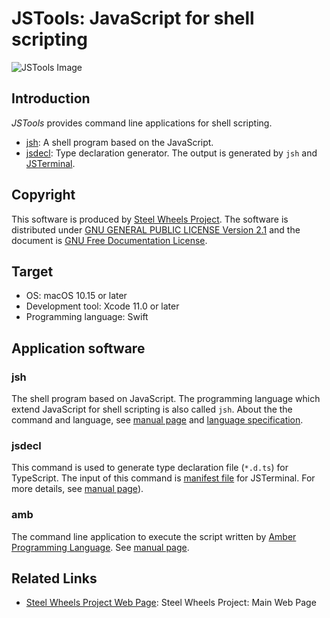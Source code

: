 # JSTools: JavaScript for shell scripting

![JSTools Image](./Document/images/JSTools-ScreenShot-1.png)

## Introduction
*JSTools* provides command line applications for shell scripting.
* [jsh](#jsh): A shell program based on the JavaScript.
* [jsdecl](＃jsdecl): Type declaration generator. The output is generated by `jsh` and [JSTerminal](https://github.com/steelwheels/JSTerminal/blob/master/README.md).

## Copyright
This software is produced by [Steel Wheels Project](http://steelwheels.github.io). The software is distributed under
[GNU GENERAL PUBLIC LICENSE Version 2.1](https://www.gnu.org/licenses/old-licenses/gpl-2.0.en.html#SEC1) and the document is [GNU Free Documentation License](https://www.gnu.org/licenses/fdl-1.3.en.html).

## Target
* OS: macOS 10.15 or later
* Development tool: Xcode 11.0 or later
* Programming language: Swift

## Application software
### jsh
The shell program based on JavaScript. The programming language which extend JavaScript for shell scripting is also called `jsh`.
About the the command and language, see [manual page](https://github.com/steelwheels/JSTools/blob/master/Document/jsh-man.md) and [language specification](https://github.com/steelwheels/JSTools/blob/master/Document/jsh-lang.md).

### jsdecl
This command is used to generate type declaration file (`*.d.ts`) for TypeScript. The input of this command is [manifest file](https://github.com/steelwheels/JSTools/blob/master/Document/jspkg.md) for JSTerminal.
For more details, see [manual page](https://github.com/steelwheels/JSTools/blob/master/Document/jsdecl-man.md)).

### amb
The command line application to execute the script written by [Amber Programming Language](https://github.com/steelwheels/Amber/blob/master/Document/amber-language.md).
See [manual page](https://github.com/steelwheels/JSTools/blob/master/Document/amb-man.md).

## Related Links
* [Steel Wheels Project Web Page](http://steelwheels.github.io): Steel Wheels Project: Main Web Page
